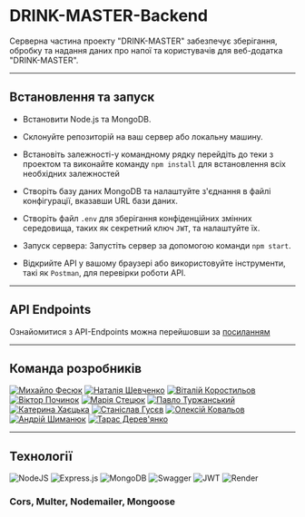 # DRINK-MASTER-Backend

Серверна частина проекту "DRINK-MASTER" забезпечує зберігання, обробку та надання даних про напої та користувачів для веб-додатка "DRINK-MASTER".

---

## Встановлення та запуск

- Встановити Node.js та MongoDB.

- Склонуйте репозиторій на ваш сервер або локальну машину.

- Встановіть залежності-у командному рядку перейдіть до теки з проектом та виконайте команду `npm install` для встановлення всіх необхідних залежностей
- Створіть базу даних MongoDB та налаштуйте з'єднання в файлі конфігурації, вказавши URL бази даних.

- Створіть файл `.env` для зберігання конфіденційних змінних середовища, таких як секретний ключ `JWT`, та налаштуйте їх.

- Запуск сервера: Запустіть сервер за допомогою команди `npm start`.

- Відкрийте API у вашому браузері або використовуйте інструменти, такі як `Postman`, для перевірки роботи API.

---

## API Endpoints

Ознайомитися з API-Endpoints можна перейшовши за [посиланням](https://drink-master.onrender.com/api/api-docs)

---

## Команда розробників

[![Михайло Фесюк](https://res.cloudinary.com/dsnmulvwe/image/upload/v1693936565/%D0%91%D0%B5%D0%B7_%D0%B8%D0%BC%D0%B5%D0%BD%D0%B8-1_lwmcvc.png)](https://github.com/SlipuyKamiN) [![Наталія Шевченко](https://res.cloudinary.com/dsnmulvwe/image/upload/v1693938895/7_ufjnfz.png)](https://github.com/Nataliia-Shevchenko) [![Віталій Коростильов](https://res.cloudinary.com/dsnmulvwe/image/upload/v1693938891/4_swmfcf.png)](https://github.com/aslanukr) [![Віктор Починок](https://res.cloudinary.com/dsnmulvwe/image/upload/v1693938228/2_es3ctz.png)](https://github.com/VitekVP) [![Марія Стецюк](https://res.cloudinary.com/dsnmulvwe/image/upload/v1693938890/3_kq2xvr.png)](https://github.com/mariastetciuk) [![Павло Туржанський](https://res.cloudinary.com/dsnmulvwe/image/upload/v1693938892/5_yk33xy.png)](https://github.com/PashkaTurzhanskyi) [![Катерина Хаєцька](https://res.cloudinary.com/dsnmulvwe/image/upload/v1693938893/6_zzbjyt.png)](https://github.com/Khayetska) [![Станіслав Гусєв](https://res.cloudinary.com/dsnmulvwe/image/upload/v1693938896/8_bk9ya7.png)](https://github.com/Bad-Raider) [![Олексій Ковальов](https://res.cloudinary.com/dsnmulvwe/image/upload/v1693938897/9_jvdcf2.png)](https://github.com/alex-k22) [![Андрій Шиманюк](https://res.cloudinary.com/dsnmulvwe/image/upload/v1693938899/10_eirjdk.png)](https://github.com/Andrii-Sh) [![Тарас Дерев'янко](https://res.cloudinary.com/dsnmulvwe/image/upload/v1693938900/11_swvxdi.png)](https://github.com/TarasDer)

---

## Технології

![NodeJS](https://img.shields.io/badge/node.js-6DA55F?style=for-the-badge&logo=node.js&logoColor=white) ![Express.js](https://img.shields.io/badge/express.js-%23404d59.svg?style=for-the-badge&logo=express&logoColor=%2361DAFB) ![MongoDB](https://img.shields.io/badge/MongoDB-%234ea94b.svg?style=for-the-badge&logo=mongodb&logoColor=white) ![Swagger](https://img.shields.io/badge/-Swagger-%23Clojure?style=for-the-badge&logo=swagger&logoColor=white) ![JWT](https://img.shields.io/badge/JWT-black?style=for-the-badge&logo=JSON%20web%20tokens) ![Render](https://img.shields.io/badge/Render-%46E3B7.svg?style=for-the-badge&logo=render&logoColor=white)

### Cors, Multer, Nodemailer, Mongoose
